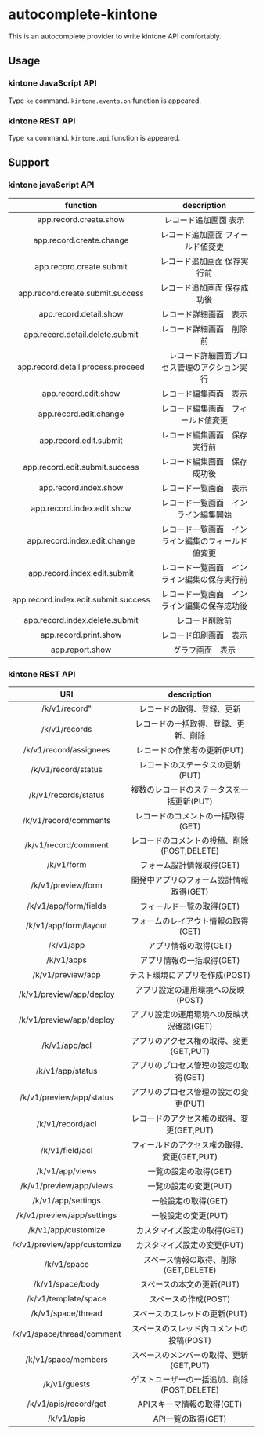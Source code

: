 # autocomplete-kintone
This is an autocomplete provider to write kintone API comfortably.


## Usage
### kintone JavaScript API
Type `ke` command.
`kintone.events.on` function is appeared.

### kintone REST API
Type `ka` command.
`kintone.api` function is appeared.

## Support

### kintone javaScript API

| function | description |
|:-:| :-:|
| app.record.create.show | レコード追加画面 表示 |
| app.record.create.change | レコード追加画面 フィールド値変更 |
| app.record.create.submit | レコード追加画面 保存実行前 |
| app.record.create.submit.success |  レコード追加画面 保存成功後 |
| app.record.detail.show |  レコード詳細画面　表示 |
| app.record.detail.delete.submit |  レコード詳細画面　削除前 |
| app.record.detail.process.proceed |　レコード詳細画面プロセス管理のアクション実行|
| app.record.edit.show | レコード編集画面　表示 |
| app.record.edit.change | レコード編集画面　フィールド値変更 |		
| app.record.edit.submit | レコード編集画面　保存実行前 |
| app.record.edit.submit.success | レコード編集画面　保存成功後 |
| app.record.index.show | レコード一覧画面　表示 |
| app.record.index.edit.show | レコード一覧画面　インライン編集開始 |
| app.record.index.edit.change | レコード一覧画面　インライン編集のフィールド値変更 |
| app.record.index.edit.submit | レコード一覧画面　インライン編集の保存実行前 |
| app.record.index.edit.submit.success | レコード一覧画面　インライン編集の保存成功後 |
| app.record.index.delete.submit | レコード削除前 |
| app.record.print.show | レコード印刷画面　表示 |
| app.report.show | グラフ画面　表示 |


### kintone REST API

| URI | description |
|:-:| :-:|
| /k/v1/record" | レコードの取得、登録、更新 |
| /k/v1/records | レコードの一括取得、登録、更新、削除 |
| /k/v1/record/assignees | レコードの作業者の更新(PUT) |
| /k/v1/record/status |  レコードのステータスの更新(PUT) |
| /k/v1/records/status | 複数のレコードのステータスを一括更新(PUT) |
| /k/v1/record/comments | レコードのコメントの一括取得(GET) |
| /k/v1/record/comment | レコードのコメントの投稿、削除(POST,DELETE) |
| /k/v1/form | フォーム設計情報取得(GET) |
| /k/v1/preview/form | 開発中アプリのフォーム設計情報取得(GET) |		
| /k/v1/app/form/fields | フィールド一覧の取得(GET) |
| /k/v1/app/form/layout | フォームのレイアウト情報の取得(GET) |
| /k/v1/app | アプリ情報の取得(GET) |
| /k/v1/apps | アプリ情報の一括取得(GET) |
| /k/v1/preview/app | テスト環境にアプリを作成(POST) |
| /k/v1/preview/app/deploy | アプリ設定の運用環境への反映(POST) |
| /k/v1/preview/app/deploy | アプリ設定の運用環境への反映状況確認(GET) |
| /k/v1/app/acl | アプリのアクセス権の取得、変更(GET,PUT) |
| /k/v1/app/status | アプリのプロセス管理の設定の取得(GET) |
| /k/v1/preview/app/status | アプリのプロセス管理の設定の変更(PUT) |
| /k/v1/record/acl | レコードのアクセス権の取得、変更(GET,PUT) |
| /k/v1/field/acl | フィールドのアクセス権の取得、変更(GET,PUT) |
| /k/v1/app/views | 一覧の設定の取得(GET) |
| /k/v1/preview/app/views | 一覧の設定の変更(PUT) |
| /k/v1/app/settings | 一般設定の取得(GET) |
| /k/v1/preview/app/settings| 一般設定の変更(PUT) |
| /k/v1/app/customize | カスタマイズ設定の取得(GET) |
| /k/v1/preview/app/customize | カスタマイズ設定の変更(PUT) |
| /k/v1/space | スペース情報の取得、削除(GET,DELETE) |
| /k/v1/space/body | スペースの本文の更新(PUT) |
| /k/v1/template/space | スペースの作成(POST) |
| /k/v1/space/thread | スペースのスレッドの更新(PUT) |
| /k/v1/space/thread/comment | スペースのスレッド内コメントの投稿(POST) |
| /k/v1/space/members | スペースのメンバーの取得、更新(GET,PUT) |
| /k/v1/guests| ゲストユーザーの一括追加、削除(POST,DELETE) |
| /k/v1/apis/record/get | APIスキーマ情報の取得(GET) |
| /k/v1/apis | API一覧の取得(GET) |

